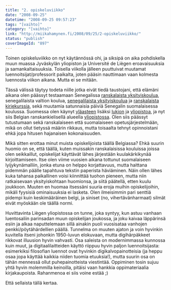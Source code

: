 ```yaml
---
title: "2. opiskeluviikko"
date: "2008-09-25"
datetime: "2008-09-25 09:57:23"
tags: "[vaihto]"
category: "[vaihto]"
link: "http://miikahamynen.fi/2008/09/25/2-opiskeluviikko/"
status: "publish"
coverImageId: "897"
---
```


Toinen opiskeluviikko on nyt käytännössä ohi, ja siksipä on aika pohdiskella muun muassa Jyväskylän yliopiston ja Université de Liègen eroavaisuuksia ja samankaltaisuuksia. Toisella viikolla jälleen puuttuivat muutamat luennoitsijat/professorit paikalta, joten pääsin nauttimaan vaan kolmesta luennosta viikon aikana. Mutta ei se mitään.

Tässä välissä täytyy todeta niille jotka eivät tiedä taustojani, että elämäni aikana olen päässyt testaamaan Senegalissa [ranskalaista yksityiskoulua](http://www.ecole-saintexupery.org/), senegalilaista valtion koulua, [senegalilaista yksityiskoulua](http://www.mariste.sn/) ja [ranskalaista kirjekurssia](http://www.cned.fr/), sekä muutamia satunnaisia päiviä Senegalin suomalaisessa koulussa. Suomessa olen käynyt [yläasteen](http://www.voima.jkl.fi/) lisäksi [lukion](http://www.peda.net/veraja/jyvaskyla/lyseo/) ja [yliopistoa](http://www.jyu.fi), ja nyt siis Belgian ranskankielisellä alueella [yliopistossa](http://www.ulg.ac.be). Olen siis päässyt tutustumaan sekä ranskalaiseen että suomalaiseen opetusjärjestelmään, mikä on ollut tietyssä määrin rikkaus, mutta toisaalta tehnyt opinnoistani ehkä jopa hitusen hajanaisen kokonaisuuden.

Mikä sitten erottaa minut muista opiskelijoista täällä Belgiassa? Ehkä suurin huomio on se, että täällä, kuten muissakin ranskalaisissa kouluissa joissa olen seikkaillut, opiskelijat käyttävät lähes järjestään kuulakärkikynää kirjoittamiseen. Itse olen viime vuosien aikana tottunut suomalaiseen lyijykynämalliin, jonka etuna on helppo korjattavuus, mutta haittana pidemmän päälle tapahtuva tekstin paperista häviäminen. Näin ollen lähes kuka tahansa paikallinen voisi kiinnittää tuohon pieneen, mutta niin ratkaisevaan yksityiskohtaan huomionsa, ja siitä päätellä, etten kuulu joukkoon. Muuten en huomaa itsessäni suuria eroja muihin opiskelijoihin, mikäli fyysisiä ominaisuuksia ei lasketa. Olen ilmeisimmin pari senttiä pidempi kuin keskimääräinen belgi, ja siniset (no, vihertävänharmaat) silmät eivät myöskään ole täällä normi.

Huvittavinta Liègen yliopistossa on tunne, joka syntyy, kun astuu vanhaan luentosaliin parinsadan muun opiskelijan joukossa, ja joku kaivaa läppärinsä esiin ja alkaa naputtelemaan sillä ainakin puoli vuosisataa vanhojen penkki/pöytähärdellien päällä. Tunnelma on muuten ajaton ja voin hyvinkin kuvitella itseni johonkin 1950-luvun elokuvaan, mutta digihärpäkkeet rikkovat illuusion hyvin vahvasti. Osa saleista on modernimmassa kunnossa kuin muut, ja digitaalilaitteiden käyttö riippuu hyvin paljon luennoitsijasta: esimerkiksi filosofian luennot ovat hyvinkin digikalvopainotteisia (ja heppu osaa jopa käyttää kaikkia niiden tuomia etuuksia!), mutta suurin osa on tähän mennessä ollut puhepainotteista viestintää. Oppiminen tosin sujuu yhtä hyvin molemmilla keinoilla, pitäisi vaan hankkia oppimateriaalia kirjakaupoista. Rahanmenoa ei siis voine estää ;)

Että sellaista tällä kertaa.
